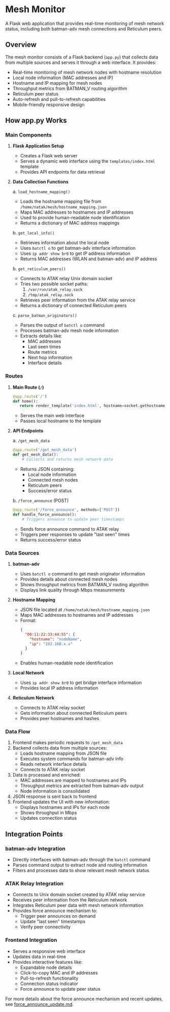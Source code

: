 # Mesh Monitor

A Flask web application that provides real-time monitoring of mesh network status, including both batman-adv mesh connections and Reticulum peers.

## Overview

The mesh monitor consists of a Flask backend (`app.py`) that collects data from multiple sources and serves it through a web interface. It provides:

- Real-time monitoring of mesh network nodes with hostname resolution
- Local node information (MAC addresses and IP)
- Hostname and IP mapping for mesh nodes
- Throughput metrics from BATMAN_V routing algorithm
- Reticulum peer status
- Auto-refresh and pull-to-refresh capabilities
- Mobile-friendly responsive design

## How app.py Works

### Main Components

1. **Flask Application Setup**
   - Creates a Flask web server
   - Serves a dynamic web interface using the `templates/index.html` template
   - Provides API endpoints for data retrieval

2. **Data Collection Functions**

   a. `load_hostname_mapping()`
   - Loads the hostname mapping file from `/home/natak/mesh/hostname_mapping.json`
   - Maps MAC addresses to hostnames and IP addresses
   - Used to provide human-readable node identification
   - Returns a dictionary of MAC address mappings

   b. `get_local_info()`
   - Retrieves information about the local node
   - Uses `batctl o` to get batman-adv interface information
   - Uses `ip addr show br0` to get IP address information
   - Returns MAC addresses (WLAN and batman-adv) and IP address

   b. `get_reticulum_peers()`
   - Connects to ATAK relay Unix domain socket
   - Tries two possible socket paths:
     1. `/var/run/atak_relay.sock`
     2. `/tmp/atak_relay.sock`
   - Retrieves peer information from the ATAK relay service
   - Returns a dictionary of connected Reticulum peers

   c. `parse_batman_originators()`
   - Parses the output of `batctl o` command
   - Processes batman-adv mesh node information
   - Extracts details like:
     - MAC addresses
     - Last seen times
     - Route metrics
     - Next hop information
     - Interface details

### Routes

1. **Main Route (`/`)**
   ```python
   @app.route('/')
   def home():
      return render_template('index.html', hostname=socket.gethostname())
   ```
   - Serves the main web interface
   - Passes local hostname to the template

2. **API Endpoints**

   a. `/get_mesh_data`
   ```python
   @app.route('/get_mesh_data')
   def get_mesh_data():
       # Collects and returns mesh network data
   ```
   - Returns JSON containing:
     - Local node information
     - Connected mesh nodes
     - Reticulum peers
     - Success/error status

   b. `/force_announce` (POST)
   ```python
   @app.route('/force_announce', methods=['POST'])
   def handle_force_announce():
       # Triggers announce to update peer timestamps
   ```
   - Sends force announce command to ATAK relay
   - Triggers peer responses to update "last seen" times
   - Returns success/error status

### Data Sources

1. **batman-adv**
   - Uses `batctl o` command to get mesh originator information
   - Provides details about connected mesh nodes
   - Shows throughput metrics from BATMAN_V routing algorithm
   - Displays link quality through Mbps measurements

2. **Hostname Mapping**
   - JSON file located at `/home/natak/mesh/hostname_mapping.json`
   - Maps MAC addresses to hostnames and IP addresses
   - Format:
     ```json
     {
       "00:11:22:33:44:55": {
         "hostname": "nodeName",
         "ip": "192.168.x.x"
       }
     }
     ```
   - Enables human-readable node identification

3. **Local Network**
   - Uses `ip addr show br0` to get bridge interface information
   - Provides local IP address information

4. **Reticulum Network**
   - Connects to ATAK relay socket
   - Gets information about connected Reticulum peers
   - Provides peer hostnames and hashes

### Data Flow

1. Frontend makes periodic requests to `/get_mesh_data`
2. Backend collects data from multiple sources:
   - Loads hostname mapping from JSON file
   - Executes system commands for batman-adv info
   - Reads network interface details
   - Connects to ATAK relay socket
3. Data is processed and enriched:
   - MAC addresses are mapped to hostnames and IPs
   - Throughput metrics are extracted from batman-adv output
   - Node information is consolidated
4. JSON response is sent back to frontend
5. Frontend updates the UI with new information:
   - Displays hostnames and IPs for each node
   - Shows throughput in Mbps
   - Updates connection status

## Integration Points

### batman-adv Integration
- Directly interfaces with batman-adv through the `batctl` command
- Parses command output to extract node and routing information
- Filters and processes data to show relevant mesh network status

### ATAK Relay Integration
- Connects to Unix domain socket created by ATAK relay service
- Receives peer information from the Reticulum network
- Integrates Reticulum peer data with mesh network information
- Provides force announce mechanism to:
  - Trigger peer announces on demand
  - Update "last seen" timestamps
  - Verify peer connectivity

### Frontend Integration
- Serves a responsive web interface
- Updates data in real-time
- Provides interactive features like:
  - Expandable node details
  - Click-to-copy MAC and IP addresses
  - Pull-to-refresh functionality
  - Connection status indicator
  - Force announce to update peer status

For more details about the force announce mechanism and recent updates, see [force_announce_update.md](force_announce_update.md).
